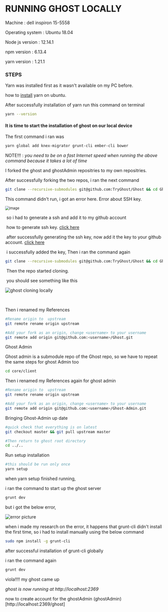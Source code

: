 # 																		RUNNING GHOST LOCALLY

Machine : dell inspiron 15-5558

Operating system : Ubuntu 18.04

Node js version : 12.14.1

npm version : 6.13.4

yarn version : 1.21.1

### STEPS

Yarn was installed first as it wasn't available on my PC before. 

how to [install](https://linuxize.com/post/how-to-install-yarn-on-ubuntu-18-04/) yarn on ubuntu.

After successfully installation of yarn run this command on terminal

```bash
yarn --version
```

#### It is time to start the installation of ghost on our local device

The first command i ran was

```bash
yarn global add knex-migrator grunt-cli ember-cli bower
```

NOTE!!! : *you need to be on a fast Internet speed when running the above command because it takes a lot of time*

I forked the ghost and ghostAdmin repositries to my own repositries.

After successfully forking the two repos, i ran the next command 

```bash
git clone --recursive-submodules git@github.com:TryGhost/Ghost && cd Ghost
```

This command didn't run, i got an error here. Error about SSH key.

<img src="/home/phawazzzy/Pictures/ghost-recursive error.png" alt="image" style="zoom:80%;" />

​	so i had to generate a ssh and add it to my github account 

​	how to generate ssh key. [click here](https://help.github.com/en/github/authenticating-to-github/generating-a-new-ssh-key-and-adding-it-to-the-ssh-agent#generating-a-new-ssh-key)

​	after successfully generating the ssh key, now add it the key  to your github account. [click here](https://help.github.com/en/github/authenticating-to-github/adding-a-new-ssh-key-to-your-github-account)

​	i successfully added the key, Then i ran the command again

```bash
git clone --recursive-submodules git@github.com:TryGhost/Ghost && cd Ghost
```

​	Then the repo started cloning.

​	you should see something  like this 

![ghost cloning locally](/home/phawazzzy/Pictures/cloningGhost.png)

​	

Then i renamed my References

```bash
#Rename origin to  upstream
git remote rename origin upstream

#Add your fork as an origin, change <username> to your username
git remote add origin git@github.com:<username>/Ghost.git

```

Ghost Admin

Ghost admin is a submodule repo of the Ghost repo, so we have to repeat the same steps for ghost Admin too

```bash
cd core/client 
```

Then i renamed my References again for ghost admin

```bash
#Rename origin to  upstream
git remote rename origin upstream

#Add your fork as an origin, change <username> to your username
git remote add origin git@github.com:<username>/Ghost-Admin.git

```

Bringing Ghost-Admin up date 

```bash
#quick check that everything is on latest
git checkout master && git pull upstream master

#Then return to ghost root directory
cd ../..
```

Run setup installation

```bash
#this should be run only once
yarn setup
```

when yarn setup finished running,

i ran the command to start up the ghost server

```bash
grunt dev
```

but i got the below error,

![error picture](/home/phawazzzy/Pictures/gruntError.png)

when i made my research on the error, it happens that grunt-cli didn't install the first time, so  i had to  install manually using the below command

```bash
sudo npm install -g grunt-cli
```

after successful installation of grunt-cli globally

i ran the command again 

```bash
grunt dev
```

viola!!!!  my ghost came up

*ghost is now running at http://localhost:2369*

now to create account for the ghostAdmin
(ghostAdmin)[http://localhost:2369/ghost]